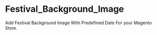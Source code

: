 # Festival_Background_Image
Add Festival Background Image With Predefined Date For your Magento Store.
